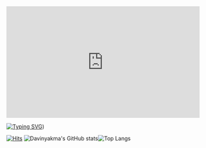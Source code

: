 <div style='position: relative; width: 100%; height: 0; padding-top: 58.0046403712297%; overflow: hidden; will-change: transform;'>
            <iframe loading='lazy' style='position: absolute; width: 100%; height: 100%; top: 0; left: 0; border: none; padding: 0; margin: 0;' src='https:&#x2F;&#x2F;www.miricanvas.com&#x2F;v&#x2F;13yrdsh?embed'>
            </iframe>
        </div>

[![Typing SVG](https://readme-typing-svg.demolab.com/?lines=Hello+My+name+is+Davin+Choi;My+major+is+Information+Security)](https://github.com/davinyakma/davinyakma/blob/main/README.md))

[![Hits](https://hits.seeyoufarm.com/api/count/incr/badge.svg?url=https%3A%2F%2Fgithub.com%2Fdavinyakma&count_bg=%2344EEAD&title_bg=%23555555&icon=&icon_color=%23E7E7E7&title=hits&edge_flat=false)](https://hits.seeyoufarm.com)
![Davinyakma's GitHub stats](https://github-readme-stats.vercel.app/api?username=davinyakma&show_icons=true&theme=radical)![Top Langs](https://github-readme-stats.vercel.app/api/top-langs/?username=davinyakma)



<!--
**davinyakma/davinyakma** is a ✨ _special_ ✨ repository because its `README.md` (this file) appears on your GitHub profile.

Here are some ideas to get you started:

- 🔭 I’m currently working on ...
- 🌱 I’m currently learning ...
- 👯 I’m looking to collaborate on ...
- 🤔 I’m looking for help with ...
- 💬 Ask me about ...
- 📫 How to reach me: ...
- 😄 Pronouns: ...
- ⚡ Fun fact: ...
-->
